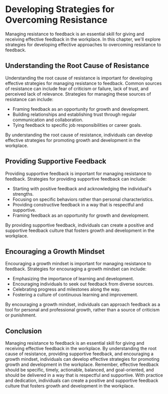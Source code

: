 Developing Strategies for Overcoming Resistance
===========================================================================================

Managing resistance to feedback is an essential skill for giving and receiving effective feedback in the workplace. In this chapter, we'll explore strategies for developing effective approaches to overcoming resistance to feedback.

Understanding the Root Cause of Resistance
------------------------------------------

Understanding the root cause of resistance is important for developing effective strategies for managing resistance to feedback. Common sources of resistance can include fear of criticism or failure, lack of trust, and perceived lack of relevance. Strategies for managing these sources of resistance can include:

* Framing feedback as an opportunity for growth and development.
* Building relationships and establishing trust through regular communication and collaboration.
* Tying feedback to specific job responsibilities or career goals.

By understanding the root cause of resistance, individuals can develop effective strategies for promoting growth and development in the workplace.

Providing Supportive Feedback
-----------------------------

Providing supportive feedback is important for managing resistance to feedback. Strategies for providing supportive feedback can include:

* Starting with positive feedback and acknowledging the individual's strengths.
* Focusing on specific behaviors rather than personal characteristics.
* Providing constructive feedback in a way that is respectful and supportive.
* Framing feedback as an opportunity for growth and development.

By providing supportive feedback, individuals can create a positive and supportive feedback culture that fosters growth and development in the workplace.

Encouraging a Growth Mindset
----------------------------

Encouraging a growth mindset is important for managing resistance to feedback. Strategies for encouraging a growth mindset can include:

* Emphasizing the importance of learning and development.
* Encouraging individuals to seek out feedback from diverse sources.
* Celebrating progress and milestones along the way.
* Fostering a culture of continuous learning and improvement.

By encouraging a growth mindset, individuals can approach feedback as a tool for personal and professional growth, rather than a source of criticism or punishment.

Conclusion
----------

Managing resistance to feedback is an essential skill for giving and receiving effective feedback in the workplace. By understanding the root cause of resistance, providing supportive feedback, and encouraging a growth mindset, individuals can develop effective strategies for promoting growth and development in the workplace. Remember, effective feedback should be specific, timely, actionable, balanced, and goal-oriented, and should be delivered in a way that is respectful and supportive. With practice and dedication, individuals can create a positive and supportive feedback culture that fosters growth and development in the workplace.
